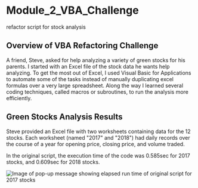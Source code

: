 # Module_2_VBA_Challenge
refactor script for stock analysis
## Overview of VBA Refactoring Challenge

A friend, Steve, asked for help analyzing a variety of green stocks for his parents. I started with an Excel file of the stock data he wants help analyzing. To get the most out of Excel, I used Visual Basic for Applications to automate some of the tasks instead of manually duplicating excel formulas over a very large spreadsheet. Along the way I learned several coding techniques, called macros or subroutines, to run the analysis more efficiently.

## Green Stocks Analysis Results

Steve provided an Excel file with two worksheets containing data for the 12 stocks. Each worksheet (named "2017" and "2018") had daily records over the course of a year for opening price, closing price, and volume traded.

In the original script, the execution time of the code was 0.585sec for 2017 stocks, and 0.609sec for 2018 stocks. 

![Image of pop-up message showing elapsed run time of original script for 2017 stocks]()